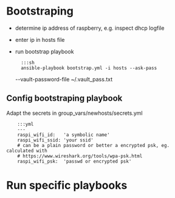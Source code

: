 # Bootstraping

- determine ip address of raspberry, e.g. inspect dhcp logfile
- enter ip in hosts file
- run bootstrap playbook

        :::sh
        ansible-playbook bootstrap.yml -i hosts --ask-pass
        
    
    --vault-password-file ~/.vault_pass.txt

## Config bootstraping playbook

Adapt the secrets in group_vars/newhosts/secrets.yml

        :::yml
        ---
        raspi_wifi_id:   'a symbolic name'
        raspi_wifi_ssid: 'your ssid'
        # can be a plain password or better a encrypted psk, eg. calculated with
        # https://www.wireshark.org/tools/wpa-psk.html
        raspi_wifi_psk:  'passwd or encrypted psk'


# Run specific playbooks
